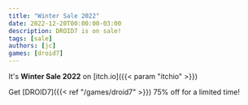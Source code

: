 ```yaml
---
title: "Winter Sale 2022"
date: 2022-12-20T00:00:00-03:00
description: DROID7 is on sale!
tags: [sale]
authors: [jc]
games: [droid7]
---
```


It's **Winter Sale 2022** on [itch.io]({{< param "itchio" >}})

Get [DROID7]({{< ref "/games/droid7" >}}) 75% off for a limited time!
